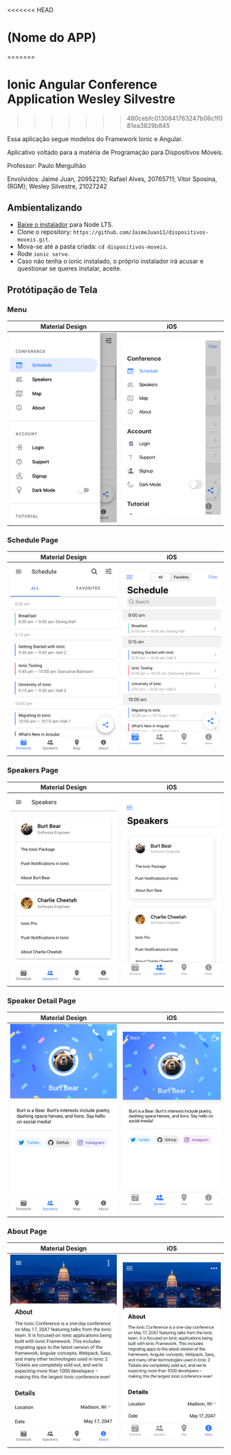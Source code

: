 <<<<<<< HEAD
# (Nome do APP)
=======
# Ionic Angular Conference Application Wesley Silvestre
>>>>>>> 480cebfc0130841763247b06c1f081ea3829b845

Essa aplicação segue modelos do Framework Ionic e Angular.

Aplicativo voltado para a matéria de Programação para Dispositivos Móveis.

Professor: Paulo Mergulhão

Envolvidos: Jaime Juan, 20952210; Rafael Alves, 20765711; Vitor Sposina, (RGM); Wesley Silvestre, 21027242

## Ambientalizando

* [Baixe o instalador](https://nodejs.org/) para Node LTS.
* Clone o repository: `https://github.com/JaimeJuan11/dispositivos-moveis.git`.
* Mova-se até a pasta criada: `cd dispositivos-moveis`.
* Rode `ionic serve`.
* Caso não tenha o ionic instalado, o próprio instalador irá acusar e questionar se queres instalar, aceite.

## Protótipação de Tela

### Menu

| Material Design  | iOS  |
| -----------------| -----|
| ![Android Menu](/resources/screenshots/android-menu.png) | ![iOS Menu](/resources/screenshots/ios-menu.png) |


### Schedule Page

| Material Design  | iOS  |
| -----------------| -----|
| ![Android Schedule](/resources/screenshots/android-schedule.png) | ![iOS Schedule](/resources/screenshots/ios-schedule.png) |

### Speakers Page

| Material Design  | iOS  |
| -----------------| -----|
| ![Android Speakers](/resources/screenshots/android-speakers.png) | ![iOS Speakers](/resources/screenshots/ios-speakers.png) |

### Speaker Detail Page

| Material Design  | iOS  |
| -----------------| -----|
| ![Android Speaker Detail](/resources/screenshots/android-speaker-detail.png) | ![iOS Speaker Detail](/resources/screenshots/ios-speaker-detail.png) |

### About Page

| Material Design  | iOS  |
| -----------------| -----|
| ![Android About](/resources/screenshots/android-about.png) | ![iOS About](/resources/screenshots/ios-about.png) |
